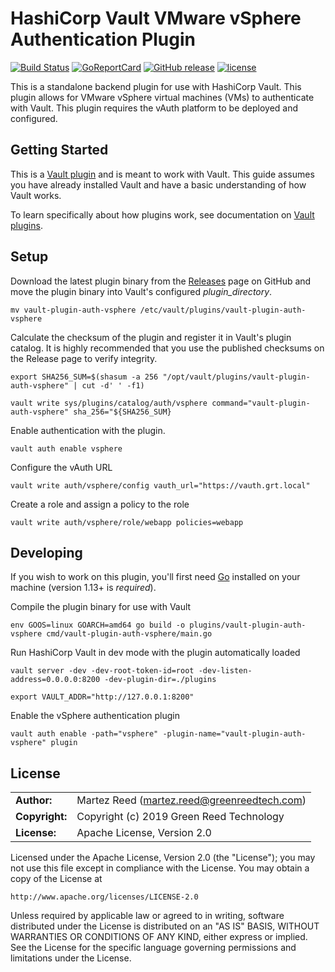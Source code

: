 HashiCorp Vault VMware vSphere Authentication Plugin
=======

[![Build Status](https://img.shields.io/travis/martezr/vault-plugin-auth-vsphere/master.svg)][travis]
[![GoReportCard][report-badge]][report]
[![GitHub release](https://img.shields.io/github/release/martezr/vault-plugin-auth-vsphere.svg)](https://github.com/martezr/vault-plugin-auth-vsphere/releases/)
[![license](https://img.shields.io/github/license/martezr/vault-plugin-auth-vsphere.svg)](https://github.com/martezr/vault-plugin-auth-vsphere/blob/master/LICENSE)

[travis]: https://travis-ci.org/martezr/vault-plugin-auth-vsphere

[report-badge]: https://goreportcard.com/badge/github.com/martezr/vault-plugin-auth-vsphere
[report]: https://goreportcard.com/report/github.com/martezr/vault-plugin-auth-vsphere

This is a standalone backend plugin for use with HashiCorp Vault. This plugin allows for VMware vSphere virtual machines (VMs) to authenticate with Vault. This plugin requires the vAuth platform to be deployed and configured.

## Getting Started

This is a [Vault plugin](https://www.vaultproject.io/docs/internals/plugins.html) and is meant to work with Vault. This guide assumes you have already installed Vault and have a basic understanding of how Vault works.

To learn specifically about how plugins work, see documentation on [Vault plugins](https://www.vaultproject.io/docs/internals/plugins.html).

## Setup

Download the latest plugin binary from the [Releases](https://github.com/martezr/vault-plugin-auth-vsphere/releases) page on GitHub and move the plugin binary into Vault's configured *plugin_directory*.

```
mv vault-plugin-auth-vsphere /etc/vault/plugins/vault-plugin-auth-vsphere
```

Calculate the checksum of the plugin and register it in Vault's plugin catalog. It is highly recommended that you use the published checksums on the Release page to verify integrity.

```
export SHA256_SUM=$(shasum -a 256 "/opt/vault/plugins/vault-plugin-auth-vsphere" | cut -d' ' -f1)
```

```
vault write sys/plugins/catalog/auth/vsphere command="vault-plugin-auth-vsphere" sha_256="${SHA256_SUM}
```

Enable authentication with the plugin.

```
vault auth enable vsphere
```

Configure the vAuth URL
```
vault write auth/vsphere/config vauth_url="https://vauth.grt.local"
```

Create a role and assign a policy to the role
```
vault write auth/vsphere/role/webapp policies=webapp

```

## Developing

If you wish to work on this plugin, you'll first need
[Go](https://www.golang.org) installed on your machine
(version 1.13+ is *required*).

Compile the plugin binary for use with Vault

```shell
env GOOS=linux GOARCH=amd64 go build -o plugins/vault-plugin-auth-vsphere cmd/vault-plugin-auth-vsphere/main.go
```

Run HashiCorp Vault in dev mode with the plugin automatically loaded

```shell
vault server -dev -dev-root-token-id=root -dev-listen-address=0.0.0.0:8200 -dev-plugin-dir=./plugins
```

```shell
export VAULT_ADDR="http://127.0.0.1:8200"
```

Enable the vSphere authentication plugin

```
vault auth enable -path="vsphere" -plugin-name="vault-plugin-auth-vsphere" plugin
```

## License

|                |                                                  |
| -------------- | ------------------------------------------------ |
| **Author:**    | Martez Reed (<martez.reed@greenreedtech.com>)    |
| **Copyright:** | Copyright (c) 2019 Green Reed Technology    |
| **License:**   | Apache License, Version 2.0                      |

Licensed under the Apache License, Version 2.0 (the "License");
you may not use this file except in compliance with the License.
You may obtain a copy of the License at

    http://www.apache.org/licenses/LICENSE-2.0

Unless required by applicable law or agreed to in writing, software
distributed under the License is distributed on an "AS IS" BASIS,
WITHOUT WARRANTIES OR CONDITIONS OF ANY KIND, either express or implied.
See the License for the specific language governing permissions and
limitations under the License.